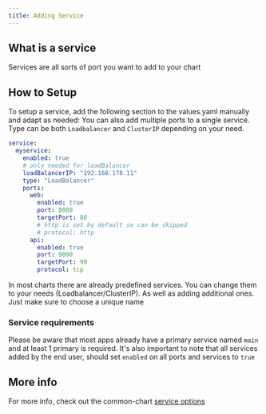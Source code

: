 ```yaml
---
title: Adding Service
---
```


## What is a service

Services are all sorts of port you want to add to your chart

## How to Setup

To setup a service, add the following section to the values.yaml manually and adapt as needed:
You can also add multiple ports to a single service.
Type can be both `Loadbalancer` and `ClusterIP` depending on your need.

```yaml
service:
  myservice:
    enabled: true
    # only needed for loadBalancer
    loadBalancerIP: "192.168.178.11"
    type: "LoadBalancer"
    ports:
      web:
        enabled: true
        port: 8080
        targetPort: 80
        # http is set by default so can be skipped 
        # protocol: http
      api:
        enabled: true
        port: 9090
        targetPort: 90
        protocol: tcp
```

In most charts there are already predefined services. You can change them to your needs (Loadbalancer/ClusterIP).
As well as adding additional ones. Just make sure to choose a unique name

### Service requirements

Please be aware that most apps already have a primary service named `main` and at least 1 primary is required.
It's also important to note that all services added by the end user, should set `enabled` on all ports and services to `true`

## More info

For more info, check out the common-chart [service options](/common/service/)
